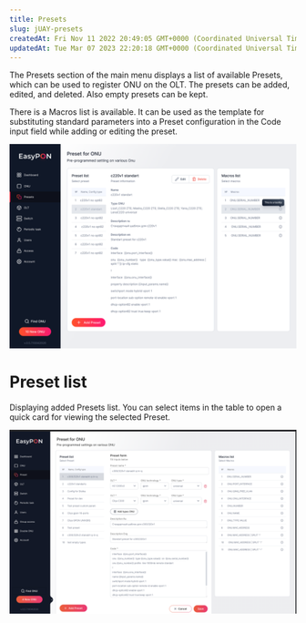 ```yaml
---
title: Presets
slug: jUAY-presets
createdAt: Fri Nov 11 2022 20:49:05 GMT+0000 (Coordinated Universal Time)
updatedAt: Tue Mar 07 2023 22:20:18 GMT+0000 (Coordinated Universal Time)
---
```


The Presets section of the main menu displays a list of available Presets, which can be used to register ONU on the OLT. The presets can be added, edited, and deleted. Also empty presets can be kept.

There is a Macros list is available. It can be used as the template for substituting standard parameters into a Preset configuration in the Code input field while adding or editing the preset.

![Preset for ONU section](.gitbook/assets/hlF6DGDCJgwJSWglb7QNG_image.png)

# Preset list&#x20;

Displaying added Presets list. You can select items in the table to open a quick card for viewing the selected Preset.

![Preset form](.gitbook/assets/tIav7KLWutnXf2IRXtHrK_screenshot-2023-01-28-at-224057.png)

